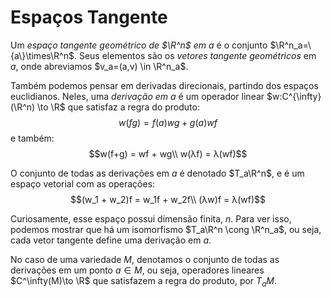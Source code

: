 # Espaços Tangente

Um *espaço tangente geométrico de $\R^n$ em $a$* é o conjunto $\R^n_a=\{a\}\times\R^n$. Seus elementos são os *vetores tangente geométricos* em $a$, onde abreviamos $v_a=(a,v) \in \R^n_a$.

Também podemos pensar em derivadas direcionais, partindo dos espaços euclidianos. Neles, uma *derivação em $a$* é um operador linear $w:C^{\infty}(\R^n) \to \R$ que satisfaz a regra do produto:
$$w(fg) = f(a)wg + g(a)wf$$
e também:
$$w(f+g) = wf + wg\\
w(λf) = λ(wf)$$

O conjunto de todas as derivações em $a$ é denotado $T_a\R^n$, e é um espaço vetorial com as operações:
$$(w_1 + w_2)f = w_1f + w_2f\\
(λw)f = λ(wf)$$

Curiosamente, esse espaço possui dimensão finita, $n$. Para ver isso, podemos mostrar que há um isomorfismo $T_a\R^n \cong \R^n_a$, ou seja, cada vetor tangente define uma derivação em $a$.

No caso de uma variedade $M$, denotamos o conjunto de todas as derivações em um ponto $a\in M$, ou seja, operadores lineares $C^\infty(M)\to \R$ que satisfazem a regra do produto, por $T_aM$.


